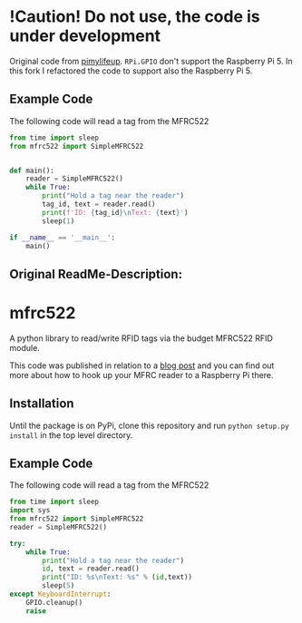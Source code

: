 !Caution! Do not use, the code is under development
====================================================

Original code from [pimylifeup](https://github.com/YudiNz/MFRC522-python-SimpleMFRC522).
`RPi.GPIO` don't support the Raspberry Pi 5. In this fork I refactored the code to support also the Raspberry Pi 5.

## Example Code

The following code will read a tag from the MFRC522

```python
from time import sleep
from mfrc522 import SimpleMFRC522


def main():
    reader = SimpleMFRC522()
    while True:
        print("Hold a tag near the reader")
        tag_id, text = reader.read()
        print(f'ID: {tag_id}\nText: {text}')
        sleep(1)

if __name__ == '__main__':
    main()
```

Original ReadMe-Description:
-----------------------------

# mfrc522

A python library to read/write RFID tags via the budget MFRC522 RFID module.

This code was published in relation to a [blog post](https://pimylifeup.com/raspberry-pi-rfid-rc522/) and you can find out more about how to hook up your MFRC reader to a Raspberry Pi there.

## Installation

Until the package is on PyPi, clone this repository and run `python setup.py install` in the top level directory.

## Example Code

The following code will read a tag from the MFRC522

```python
from time import sleep
import sys
from mfrc522 import SimpleMFRC522
reader = SimpleMFRC522()

try:
    while True:
        print("Hold a tag near the reader")
        id, text = reader.read()
        print("ID: %s\nText: %s" % (id,text))
        sleep(5)
except KeyboardInterrupt:
    GPIO.cleanup()
    raise
```
